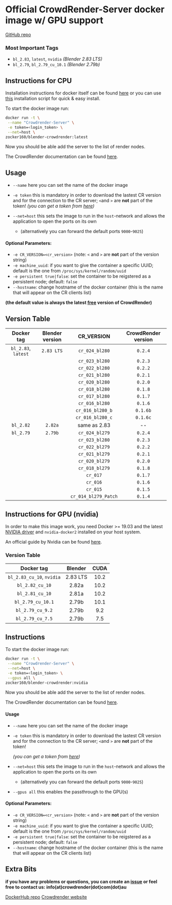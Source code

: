 # Official CrowdRender-Server docker image w/ GPU support

[GitHub repo](https://github.com/crowdrender/cr-docker) 

### Most Important Tags

- `bl_2.83`, `latest`, `nvidia` *(Blender 2.83 LTS)*
- `bl_2.79`, `bl_2.79_cu_10.1` *(Blender 2.79b)*

## Instructions for CPU

Installation instructions for docker itself can be found [here](https://docs.docker.com/engine/install/debian/) or you can use [this](https://get.docker.com/) installation script for quick & easy install.

To start the docker image run:

```bash
docker run -t \
 --name "Crowdrender-Server" \
 -e token=<login_token> \
 --net=host \
zocker160/blender-crowdrender:latest
```

Now you should be able add the server to the list of render nodes.

The CrowdRender documentation can be found [here](https://www.crowd-render.com/learn).

## Usage

- `--name` here you can set the name of the docker image

- `-e token` this is mandatory in order to download the lastest CR version and for the connection to the CR server; `<`and `>` are **not** part of the token!
  _(you can get a token from [here](https://discovery.crowd-render.com/profile))_

- `--net=host` this sets the image to run in the `host`-network and allows the application to open the ports on its own
  
  - (alternatively you can forward the default ports `9000`-`9025`)

#### Optional Parameters:

- `-e CR_VERSION=<cr_version>` (note: `<` and `>` are **not** part of the version string)
- `-e machine_uuid`: if you want to give the container a specific UUID; default is the one from `/proc/sys/kernel/random/uuid`
- `-e persistent true|false`: set the container to be reigstered as a persistent node; default: `false`
- `--hostname`: change hostname of the docker container (this is the name that will appear on the CR clients list)

**(the default value is always the latest <u>free</u> version of CrowdRender)**

## Version Table

| Docker tag          | Blender version | CR_VERSION           | CrowdRender version |
|:-------------------:|:---------------:|:--------------------:|:-------------------:|
| `bl_2.83`, `latest` | `2.83 LTS`      | `cr_024_bl280`       | `0.2.4`             |
|                     |                 | `cr_023_bl280`       | `0.2.3`             |
|                     |                 | `cr_022_bl280`       | `0.2.2`             |
|                     |                 | `cr_021_bl280`       | `0.2.1`             |
|                     |                 | `cr_020_bl280`       | `0.2.0`             |
|                     |                 | `cr_018_bl280`       | `0.1.8`             |
|                     |                 | `cr_017_bl280`       | `0.1.7`             |
|                     |                 | `cr_016_bl280`       | `0.1.6`             |
|                     |                 | `cr_016_bl280_b`     | `0.1.6b`            |
|                     |                 | `cr_016_bl280_c`     | `0.1.6c`            |
| `bl_2.82`           | `2.82a`         | same as 2.83         | --                  |
| `bl_2.79`           | `2.79b`         | `cr_024_bl279`       | `0.2.4`             |
|                     |                 | `cr_023_bl280`       | `0.2.3`             |
|                     |                 | `cr_022_bl279`       | `0.2.2`             |
|                     |                 | `cr_021_bl279`       | `0.2.1`             |
|                     |                 | `cr_020_bl279`       | `0.2.0`             |
|                     |                 | `cr_018_bl279`       | `0.1.8`             |
|                     |                 | `cr_017`             | `0.1.7`             |
|                     |                 | `cr_016`             | `0.1.6`             |
|                     |                 | `cr_015`             | `0.1.5`             |
|                     |                 | `cr_014_bl279_Patch` | `0.1.4`             |

## Instructions for GPU (nvidia)

In order to make this image work, you need Docker >= 19.03 and the latest [NVIDIA driver](https://github.com/NVIDIA/nvidia-docker/wiki/Frequently-Asked-Questions#how-do-i-install-the-nvidia-driver) and `nvidia-docker2` installed on your host system.

An official guide by Nvidia can be found [here](https://docs.nvidia.com/datacenter/cloud-native/container-toolkit/install-guide.html#installing-on-ubuntu-and-debian).

### Version Table

| Docker tag                | Blender  | CUDA |
|:-------------------------:|:--------:|:----:|
| `bl_2.83_cu_10`, `nvidia` | 2.83 LTS | 10.2 |
| `bl_2.82_cu_10`           | 2.82a    | 10.2 |
| `bl_2.81_cu_10`           | 2.81a    | 10.2 |
| `bl_2.79_cu_10.1`         | 2.79b    | 10.1 |
| `bl_2.79_cu_9.2`          | 2.79b    | 9.2  |
| `bl_2.79_cu_7.5`          | 2.79b    | 7.5  |

## Instructions

To start the docker image run:

```bash
docker run -t \
 --name "Crowdrender-Server" \
 --net=host \
 -e token=<login_token> \
 --gpus all \
zocker160/blender-crowdrender:nvidia
```

Now you should be able add the server to the list of render nodes.

The CrowdRender documentation can be found [here](https://www.crowd-render.com/documentation-v016).

#### Usage

- `--name` here you can set the name of the docker image

- `-e token` this is mandatory in order to download the lastest CR version and for the connection to the CR server; `<`and `>` are **not** part of the token! 
  
  *(you can get a token from [here](https://discovery.crowd-render.com/profile))*

- `--net=host` this sets the image to run in the `host`-network and allows the application to open the ports on its own
  
  - (alternatively you can forward the default ports `9000`-`9025`)

- `--gpus all` this enables the passthrough to the GPU(s)

#### Optional Parameters:

- `-e CR_VERSION=<cr_version>` (note: `<` and `>` are **not** part of the version string)
- `-e machine_uuid`: if you want to give the container a specific UUID; default is the one from `/proc/sys/kernel/random/uuid`
- `-e persistent true|false`: set the container to be reigstered as a persistent node; default: `false`
- `--hostname`: change hostname of the docker container (this is the name that will appear on the CR clients list)

## Extra Bits

**if you have any problems or questions, you can create an [issue](https://github.com/crowdrender/cr-docker/issues) or feel free to contact us: info(at)crowdrender(dot)com(dot)au**

[DockerHub repo](https://hub.docker.com/r/zocker160/blender-crowdrender) 
[Crowdrender website](https://www.crowd-render.com/) 
